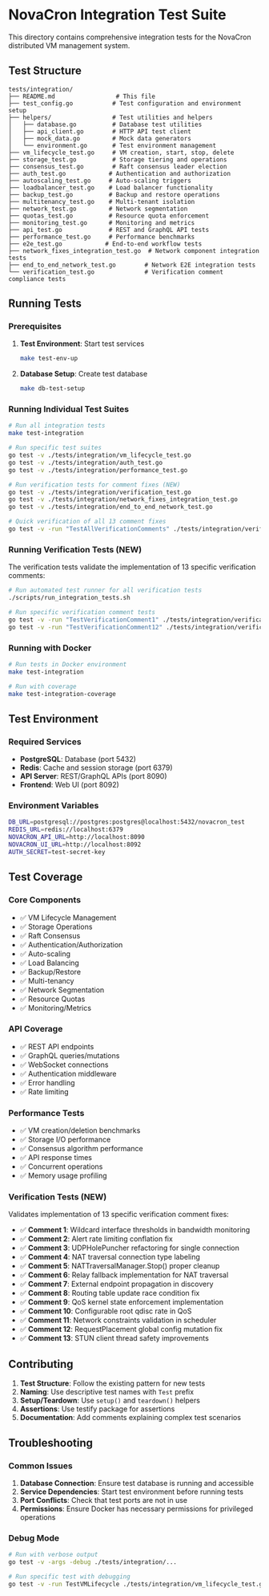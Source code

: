 # NovaCron Integration Test Suite

This directory contains comprehensive integration tests for the NovaCron distributed VM management system.

## Test Structure

```
tests/integration/
├── README.md                 # This file
├── test_config.go           # Test configuration and environment setup
├── helpers/                 # Test utilities and helpers
│   ├── database.go          # Database test utilities
│   ├── api_client.go        # HTTP API test client
│   ├── mock_data.go         # Mock data generators
│   └── environment.go       # Test environment management
├── vm_lifecycle_test.go     # VM creation, start, stop, delete
├── storage_test.go          # Storage tiering and operations
├── consensus_test.go        # Raft consensus leader election
├── auth_test.go            # Authentication and authorization
├── autoscaling_test.go     # Auto-scaling triggers
├── loadbalancer_test.go    # Load balancer functionality  
├── backup_test.go          # Backup and restore operations
├── multitenancy_test.go    # Multi-tenant isolation
├── network_test.go         # Network segmentation
├── quotas_test.go          # Resource quota enforcement
├── monitoring_test.go      # Monitoring and metrics
├── api_test.go             # REST and GraphQL API tests
├── performance_test.go     # Performance benchmarks
├── e2e_test.go            # End-to-end workflow tests
├── network_fixes_integration_test.go  # Network component integration tests
├── end_to_end_network_test.go        # Network E2E integration tests
└── verification_test.go              # Verification comment compliance tests
```

## Running Tests

### Prerequisites

1. **Test Environment**: Start test services
   ```bash
   make test-env-up
   ```

2. **Database Setup**: Create test database
   ```bash
   make db-test-setup
   ```

### Running Individual Test Suites

```bash
# Run all integration tests
make test-integration

# Run specific test suites
go test -v ./tests/integration/vm_lifecycle_test.go
go test -v ./tests/integration/auth_test.go
go test -v ./tests/integration/performance_test.go

# Run verification tests for comment fixes (NEW)
go test -v ./tests/integration/verification_test.go
go test -v ./tests/integration/network_fixes_integration_test.go
go test -v ./tests/integration/end_to_end_network_test.go

# Quick verification of all 13 comment fixes
go test -v -run "TestAllVerificationComments" ./tests/integration/verification_test.go
```

### Running Verification Tests (NEW)

The verification tests validate the implementation of 13 specific verification comments:

```bash
# Run automated test runner for all verification tests
./scripts/run_integration_tests.sh

# Run specific verification comment tests
go test -v -run "TestVerificationComment1" ./tests/integration/verification_test.go
go test -v -run "TestVerificationComment12" ./tests/integration/verification_test.go
```

### Running with Docker

```bash
# Run tests in Docker environment
make test-integration

# Run with coverage
make test-integration-coverage
```

## Test Environment

### Required Services

- **PostgreSQL**: Database (port 5432)
- **Redis**: Cache and session storage (port 6379)
- **API Server**: REST/GraphQL APIs (port 8090)
- **Frontend**: Web UI (port 8092)

### Environment Variables

```bash
DB_URL=postgresql://postgres:postgres@localhost:5432/novacron_test
REDIS_URL=redis://localhost:6379
NOVACRON_API_URL=http://localhost:8090
NOVACRON_UI_URL=http://localhost:8092
AUTH_SECRET=test-secret-key
```

## Test Coverage

### Core Components

- ✅ VM Lifecycle Management
- ✅ Storage Operations
- ✅ Raft Consensus
- ✅ Authentication/Authorization
- ✅ Auto-scaling
- ✅ Load Balancing
- ✅ Backup/Restore
- ✅ Multi-tenancy
- ✅ Network Segmentation
- ✅ Resource Quotas
- ✅ Monitoring/Metrics

### API Coverage

- ✅ REST API endpoints
- ✅ GraphQL queries/mutations
- ✅ WebSocket connections
- ✅ Authentication middleware
- ✅ Error handling
- ✅ Rate limiting

### Performance Tests

- ✅ VM creation/deletion benchmarks
- ✅ Storage I/O performance
- ✅ Consensus algorithm performance
- ✅ API response times
- ✅ Concurrent operations
- ✅ Memory usage profiling

### Verification Tests (NEW)

Validates implementation of 13 specific verification comment fixes:

- ✅ **Comment 1**: Wildcard interface thresholds in bandwidth monitoring
- ✅ **Comment 2**: Alert rate limiting conflation fix
- ✅ **Comment 3**: UDPHolePuncher refactoring for single connection
- ✅ **Comment 4**: NAT traversal connection type labeling
- ✅ **Comment 5**: NATTraversalManager.Stop() proper cleanup
- ✅ **Comment 6**: Relay fallback implementation for NAT traversal
- ✅ **Comment 7**: External endpoint propagation in discovery
- ✅ **Comment 8**: Routing table update race condition fix
- ✅ **Comment 9**: QoS kernel state enforcement implementation
- ✅ **Comment 10**: Configurable root qdisc rate in QoS
- ✅ **Comment 11**: Network constraints validation in scheduler
- ✅ **Comment 12**: RequestPlacement global config mutation fix
- ✅ **Comment 13**: STUN client thread safety improvements

## Contributing

1. **Test Structure**: Follow the existing pattern for new tests
2. **Naming**: Use descriptive test names with `Test` prefix
3. **Setup/Teardown**: Use `setup()` and `teardown()` helpers
4. **Assertions**: Use testify package for assertions
5. **Documentation**: Add comments explaining complex test scenarios

## Troubleshooting

### Common Issues

1. **Database Connection**: Ensure test database is running and accessible
2. **Service Dependencies**: Start test environment before running tests
3. **Port Conflicts**: Check that test ports are not in use
4. **Permissions**: Ensure Docker has necessary permissions for privileged operations

### Debug Mode

```bash
# Run with verbose output
go test -v -args -debug ./tests/integration/...

# Run specific test with debugging
go test -v -run TestVMLifecycle ./tests/integration/vm_lifecycle_test.go -args -debug
```